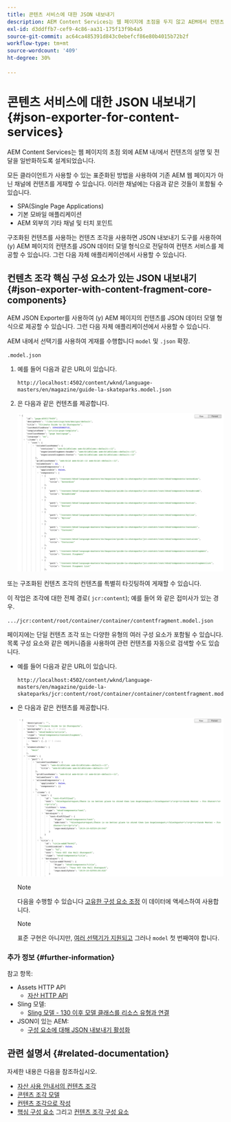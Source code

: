 ```yaml
---
title: 콘텐츠 서비스에 대한 JSON 내보내기
description: AEM Content Services는 웹 페이지에 초점을 두지 않고 AEM에서 컨텐츠 설명 및 게재를 일반화하기 위해 디자인되었습니다. 모든 클라이언트가 사용할 수 있는 표준화된 방법을 사용하여 기존 AEM 웹 페이지가 아닌 채널에 컨텐츠를 게재할 수 있습니다.
exl-id: d3ddffb7-cef9-4c86-aa31-175f13f9b4a5
source-git-commit: ac64ca485391d843c0ebefcf86e80b4015b72b2f
workflow-type: tm+mt
source-wordcount: '409'
ht-degree: 30%

---
```


# 콘텐츠 서비스에 대한 JSON 내보내기 {#json-exporter-for-content-services}

AEM Content Services는 웹 페이지의 초점 외에 AEM 내/에서 컨텐츠의 설명 및 전달을 일반화하도록 설계되었습니다.

모든 클라이언트가 사용할 수 있는 표준화된 방법을 사용하여 기존 AEM 웹 페이지가 아닌 채널에 컨텐츠를 게재할 수 있습니다. 이러한 채널에는 다음과 같은 것들이 포함될 수 있습니다.

* SPA(Single Page Applications)
* 기본 모바일 애플리케이션
* AEM 외부의 기타 채널 및 터치 포인트

구조화된 컨텐츠를 사용하는 컨텐츠 조각을 사용하면 JSON 내보내기 도구를 사용하여 (y) AEM 페이지의 컨텐츠를 JSON 데이터 모델 형식으로 전달하여 컨텐츠 서비스를 제공할 수 있습니다. 그런 다음 자체 애플리케이션에서 사용할 수 있습니다.

## 컨텐츠 조각 핵심 구성 요소가 있는 JSON 내보내기 {#json-exporter-with-content-fragment-core-components}

AEM JSON Exporter를 사용하여 (y) AEM 페이지의 컨텐츠를 JSON 데이터 모델 형식으로 제공할 수 있습니다. 그런 다음 자체 애플리케이션에서 사용할 수 있습니다.

AEM 내에서 선택기를 사용하여 게재를 수행합니다 `model` 및 `.json` 확장.

`.model.json`

1. 예를 들어 다음과 같은 URL이 있습니다.

   ```shell
   http://localhost:4502/content/wknd/language-masters/en/magazine/guide-la-skateparks.model.json
   ```

1. 은 다음과 같은 컨텐츠를 제공합니다.

   ![WKND 컨텐츠의 JSON 모델](assets/json-model-wknd.png)

또는 구조화된 컨텐츠 조각의 컨텐츠를 특별히 타깃팅하여 게재할 수 있습니다.

이 작업은 조각에 대한 전체 경로( `jcr:content`); 예를 들어 와 같은 접미사가 있는 경우.

`.../jcr:content/root/container/container/contentfragment.model.json`

페이지에는 단일 컨텐츠 조각 또는 다양한 유형의 여러 구성 요소가 포함될 수 있습니다. 목록 구성 요소와 같은 메커니즘을 사용하여 관련 컨텐츠를 자동으로 검색할 수도 있습니다.

* 예를 들어 다음과 같은 URL이 있습니다.

   ```shell
   http://localhost:4502/content/wknd/language-masters/en/magazine/guide-la-skateparks/jcr:content/root/container/container/contentfragment.model.json
   ```

* 은 다음과 같은 컨텐츠를 제공합니다.

   ![WKND 컨텐츠 조각의 JSON 모델](assets/json-model-wknd-content-fragment.png)

   >[!NOTE]
   >
   >다음을 수행할 수 있습니다 [고유한 구성 요소 조정](enabling-json-exporter.md) 이 데이터에 액세스하여 사용합니다.

   >[!NOTE]
   >
   >표준 구현은 아니지만, [여러 선택기가 지원되고](enabling-json-exporter.md#multiple-selectors) 그러나 `model` 첫 번째여야 합니다.

### 추가 정보 {#further-information}

참고 항목:

* Assets HTTP API
   * [자산 HTTP API](/help/assets/developer-reference-material-apis.md)
* Sling 모델:
   * [Sling 모델 - 130 이후 모델 클래스를 리소스 유형과 연결](https://sling.apache.org/documentation/bundles/models.html#associating-a-model-class-with-a-resource-type-since-130)
* JSON이 있는 AEM:
   * [구성 요소에 대해 JSON 내보내기 활성화](enabling-json-exporter.md)

## 관련 설명서 {#related-documentation}

자세한 내용은 다음을 참조하십시오.

* [자산 사용 안내서의 컨텐츠 조각](/help/assets/content-fragments/content-fragments.md)
* [콘텐츠 조각 모델](/help/assets/content-fragments/content-fragments-models.md)
* [컨텐츠 조각으로 작성](/help/sites-cloud/authoring/fundamentals/content-fragments.md)
* [핵심 구성 요소](https://experienceleague.adobe.com/docs/experience-manager-core-components/using/introduction.html?lang=ko) 그리고 [컨텐츠 조각 구성 요소](https://experienceleague.adobe.com/docs/experience-manager-core-components/using/components/content-fragment-component.html?lang=ko-KR)
